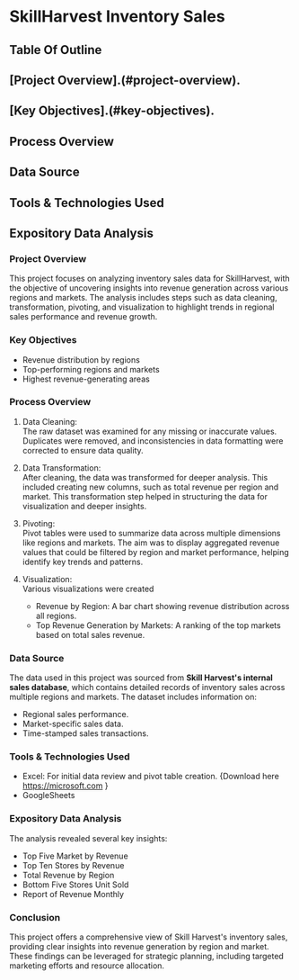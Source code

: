 # SkillHarvest Inventory Sales

## Table Of Outline
## [Project Overview].(#project-overview).
## [Key Objectives].(#key-objectives).
## Process Overview
## Data Source
## Tools & Technologies Used
## Expository Data Analysis


### Project Overview

This project focuses on analyzing inventory sales data for SkillHarvest, with the objective of uncovering insights into revenue generation across various regions and markets. The analysis includes steps such as data cleaning, transformation, pivoting, and visualization to highlight trends in regional sales performance and revenue growth.

### Key Objectives

- Revenue distribution by regions
- Top-performing regions and markets
- Highest revenue-generating areas

### Process Overview

1. Data Cleaning:  
   The raw dataset was examined for any missing or inaccurate values. Duplicates were removed, and inconsistencies in data formatting were corrected to ensure data quality.

2. Data Transformation:  
   After cleaning, the data was transformed for deeper analysis. This included creating new columns, such as total revenue per region and market. This transformation step helped in structuring the data for visualization and deeper insights.

3. Pivoting:  
   Pivot tables were used to summarize data across multiple dimensions like regions and markets. The aim was to display aggregated revenue values that could be filtered by region and market performance, helping identify key trends and patterns.

4. Visualization:  
   Various visualizations were created
   - Revenue by Region: A bar chart showing revenue distribution across all regions.
   - Top Revenue Generation by Markets: A ranking of the top markets based on total sales revenue.
     
### Data Source

The data used in this project was sourced from **Skill Harvest's internal sales database**, which contains detailed records of inventory sales across multiple regions and markets. The dataset includes information on:
- Regional sales performance.
- Market-specific sales data.
- Time-stamped sales transactions.

### Tools & Technologies Used

- Excel: For initial data review and pivot table creation. {Download here https://microsoft.com }
- GoogleSheets 

### Expository Data Analysis

The analysis revealed several key insights:
- Top Five Market by Revenue
- Top Ten Stores by Revenue
- Total Revenue by Region
- Bottom Five Stores Unit Sold
- Report of Revenue Monthly

### Conclusion

This project offers a comprehensive view of Skill Harvest's inventory sales, providing clear insights into revenue generation by region and market. These findings can be leveraged for strategic planning, including targeted marketing efforts and resource allocation.

